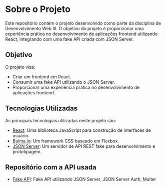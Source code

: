 # Sobre o Projeto

Este repositório contém o projeto desenvolvido como parte da disciplina de Desenvolvimento Web III. O objetivo do projeto é proporcionar uma experiência prática no desenvolvimento de aplicações frontend utilizando React, integrando com uma fake API criada com JSON Server.

## Objetivo

O projeto visa:
- Criar um frontend em React.
- Consumir uma fake API utilizando o JSON Server.
- Proporcionar uma experiência prática no desenvolvimento de aplicações frontend.

## Tecnologias Utilizadas

As principais tecnologias utilizadas neste projeto são:

- [React](https://react.dev/): Uma biblioteca JavaScript para construção de interfaces de usuário.
- [Bulma.io](https://bulma.io/): Um framework CSS baseado em Flexbox.
- [JSON Server](https://www.npmjs.com/package/json-server): Um servidor de API REST fake para desenvolvimento e prototipagem.

## Repositório com a API usada
- [Fake API](https://github.com/thiagojorgelins/backend-JSON-Server-atv8.git): Fake API utilizando JSON Server, JSON Server Auth, Multer
